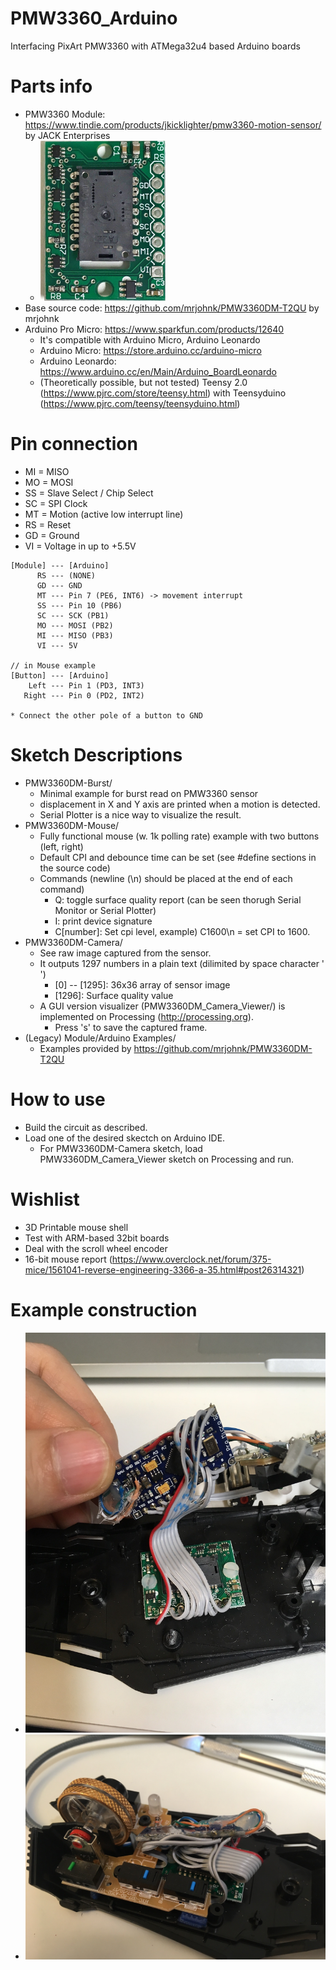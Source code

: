 # PMW3360_Arduino
Interfacing PixArt PMW3360 with ATMega32u4 based Arduino boards

# Parts info
* PMW3360 Module: https://www.tindie.com/products/jkicklighter/pmw3360-motion-sensor/ by JACK Enterprises
  * <img src="img/tindie_sensor_image.jpg" width="200" alt="PMW3360 Module Image">
* Base source code: https://github.com/mrjohnk/PMW3360DM-T2QU by mrjohnk
* Arduino Pro Micro: https://www.sparkfun.com/products/12640
  * It's compatible with Arduino Micro, Arduino Leonardo
  * Arduino Micro: https://store.arduino.cc/arduino-micro
  * Arduino Leonardo: https://www.arduino.cc/en/Main/Arduino_BoardLeonardo
  * (Theoretically possible, but not tested) Teensy 2.0 (https://www.pjrc.com/store/teensy.html) with Teensyduino (https://www.pjrc.com/teensy/teensyduino.html)

# Pin connection
* MI = MISO
* MO = MOSI
* SS = Slave Select / Chip Select
* SC = SPI Clock
* MT = Motion (active low interrupt line)
* RS = Reset
* GD = Ground
* VI = Voltage in up to +5.5V

```
[Module] --- [Arduino]
      RS --- (NONE)
      GD --- GND
      MT --- Pin 7 (PE6, INT6) -> movement interrupt
      SS --- Pin 10 (PB6)
      SC --- SCK (PB1)
      MO --- MOSI (PB2)
      MI --- MISO (PB3)
      VI --- 5V

// in Mouse example
[Button] --- [Arduino]
    Left --- Pin 1 (PD3, INT3)
   Right --- Pin 0 (PD2, INT2)
   
* Connect the other pole of a button to GND
```

# Sketch Descriptions
* PMW3360DM-Burst/
  * Minimal example for burst read on PMW3360 sensor
  * displacement in X and Y axis are printed when a motion is detected.
  * Serial Plotter is a nice way to visualize the result.
* PMW3360DM-Mouse/
  * Fully functional mouse (w. 1k polling rate) example with two buttons (left, right)
  * Default CPI and debounce time can be set (see #define sections in the source code)
  * Commands (newline (\n) should be placed at the end of each command)
    * Q: toggle surface quality report (can be seen thorugh Serial Monitor or Serial Plotter)
    * I: print device signature
    * C[number]: Set cpi level, example) C1600\n   = set CPI to 1600.
* PMW3360DM-Camera/
  * See raw image captured from the sensor.
  * It outputs 1297 numbers in a plain text (dilimited by space character ' ')
    * [0] -- [1295]: 36x36 array of sensor image
    * [1296]: Surface quality value
  * A GUI version visualizer (PMW3360DM_Camera_Viewer/) is implemented on Processing (http://processing.org). 
    * Press 's' to save the captured frame.
* (Legacy) Module/Arduino Examples/
  * Examples provided by https://github.com/mrjohnk/PMW3360DM-T2QU

# How to use
  * Build the circuit as described.
  * Load one of the desired skectch on Arduino IDE.
    * For PMW3360DM-Camera sketch, load PMW3360DM_Camera_Viewer sketch on Processing and run.
    
# Wishlist
 * 3D Printable mouse shell
 * Test with ARM-based 32bit boards
 * Deal with the scroll wheel encoder
 * 16-bit mouse report (https://www.overclock.net/forum/375-mice/1561041-reverse-engineering-3366-a-35.html#post26314321)

# Example construction
  * ![Image that shows wiring between Arduino and PMW3360 sensor module](img/mouse_example.jpg?raw=true "Mouse-Arduino Pro Micro connection")
  * ![Image that shows all the components crumpled inside a mouse](img/mouse_example2.jpg?raw=true "All things crumpled inside a mouse shell")
